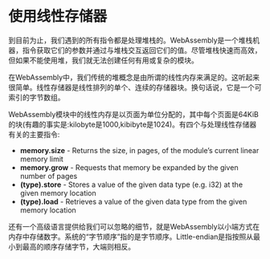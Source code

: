 # 使用线性存储器

到目前为止，我们遇到的所有指令都是处理堆栈的。WebAssembly是一个堆栈机器，指令获取它们的参数并通过与堆栈交互返回它们的值。尽管堆栈快速而高效，但如果不能使用堆，我们就无法创建任何有用或复杂的模块。

在WebAssembly中，我们传统的堆概念是由所谓的线性内存来满足的。这听起来很简单。线性存储器是线性排列的单个、连续的存储器块。换句话说，它是一个可索引的字节数组。

WebAssembly模块中的线性内存是以页面为单位分配的，其中每个页面是64KiB的块(有趣的事实是:kilobyte是1000,kibibyte是1024)。有四个与处理线性存储器有关的主要指令:
- **memory.size** - Returns the size, in pages, of the module’s current linear memory limit
- **memory.grow** - Requests that memory be expanded by the given number of pages
- **(type).store** - Stores a value of the given data type (e.g. i32) at the given memory location
- **(type).load** - Retrieves a value of the given data type from the given memory location

还有一个高级语言提供给我们可以忽略的细节，就是WebAssembly以小端方式在内存中存储数字。系统的“字节顺序”指的是字节顺序。Little-endian是指按照从最小到最高的顺序存储字节，大端则相反。
